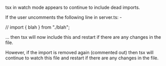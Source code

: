 tsx in watch mode appears to continue to include dead imports.

If the user uncomments the following line in server.ts: -

// import { blah } from "./blah";

... then tsx will now include this and restart if there are any changes in the file.

However, if the import is removed again (commented out) then tsx will continue to watch this file and restart if there are any changes in the file.
